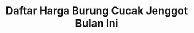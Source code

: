---
layout: post
title: "Daftar Harga Burung Cucak Jenggot Bulan Ini"
categories: [Harga Burung]
---